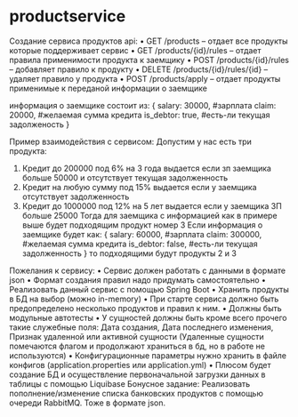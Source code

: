 # productservice
Создание сервиса продуктов
api:
•	GET /products – отдает все продукты которые поддерживает сервис
•	GET /products/{id}/rules – отдает правила применимости продукта к заемщику
•	POST /products/{id}/rules – добавляет правило к продукту
•	DELETE /products/{id}/rules/{id} – удаляет правило у продукта
•	POST /products/apply – отдает продукты применимые к переданой информации о заемщике

информация о заемщике состоит из:
{
salary: 30000, #зарплата
claim: 20000, #желаемая сумма кредита
is_debtor: true, #есть-ли текущая задолженость
}

Пример взаимодействия с сервисом:
Допустим у нас есть три продукта:
1. Кредит до 200000 под 6% на 3 года
выдается если зп заемщика больше 50000 и отсутствует текущая задолженность
2. Кредит на любую сумму под 15%
выдается если у заемщика отсутствует задолженность
3. Кредит до 1000000 под 12% на 5 лет
выдается если у заемщика ЗП больше 25000
Тогда для заемщика с информацией как в примере выше будет подходящим продукт номер 3
Если информация о заемщике будет как:
{
salary: 60000, #зарплата
claim: 300000, #желаемая сумма кредита
is_debtor: false, #есть-ли текущая задолженность
}
то подходящими будут продукты 2 и 3

Пожелания к сервису:
•	Сервис должен работать с данными в формате json
•	Формат создания правил надо придумать самостоятельно
•	Реализовать данный сервис с помощью Spring Boot
•	Хранить продукты в БД на выбор (можно in-memory)
•	При старте сервиса должно быть предопределено несколько продуктов и правил к ним. 
•	Должны быть модульные автотесты
•	У сущностей должны быть кроме всего прочего такие служебные поля: Дата создания, Дата последнего изменения, Признак удаленной или активной сущности (Удаленные сущности помечаются флагом и продолжают храниться в бд, но в работе не используются)
•	Конфигурационные параметры нужно хранить в файле конфигов (application.properties или application.yml)
•	Плюсом будет создание БД и осуществление первоначальной загрузки данных в таблицы с помощью Liquibase
Бонусное задание: Реализовать пополнение/изменение списка банковских продуктов с помощью очереди RabbitMQ. Тоже в формате json.


